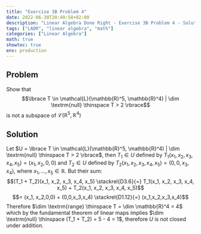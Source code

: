 ```yaml
---
title: "Exercise 3B Problem 4"
date: 2022-06-30T20:49:58+02:00
description: "Linear Algebra Done Right - Exercise 3B Problem 4 - Solution"
tags: ["LADR", "linear algebra", "math"]
categories: ["Linear Algebra"]
math: true
showtoc: true
env: production
---
```


## Problem
Show that
$$\lbrace T \in \mathcal{L}(\mathbb{R}^5, \mathbb{R}^4) | \dim \textrm{null} \thinspace T > 2 \rbrace$$
is not a subspace of $\mathcal{L}(\mathbb{R}^5, \mathbb{R}^4)$

## Solution
Let $U = \lbrace T \in \mathcal{L}(\mathbb{R}^5, \mathbb{R}^4) | \dim \textrm{null} \thinspace T > 2 \rbrace$, then $T_1 \in U$ defined by $T_1(x_1, x_2, x_3, x_4, x_5) = (x_1,x_2,0,0)$ and $T_2 \in U$ defined by $T_2(x_1, x_2, x_3, x_4, x_5) = (0,0,x_3,x_4)$, where $x_1, \dots, x_5 \in \mathbb{R}$. But their sum:
$$(T_1 + T_2)(x_1, x_2, x_3, x_4, x_5) \stackrel{D3.6}{=} T_1(x_1, x_2, x_3, x_4, x_5) + T_2(x_1, x_2, x_3, x_4, x_5)$$ 
$$= (x_1, x_2,0,0) + (0,0,x_3,x_4) \stackrel{D1.12}{=} (x_1,x_2,x_3,x_4)$$
Therefore $\dim \textrm{range} \thinspace T = \dim \mathbb{R}^4 = 4$ which by the fundamental theorem of linear maps implies $\dim \textrm{null} \thinspace (T_1 + T_2) = 5 - 4 = 1$, therefore $U$ is not closed under addition.





